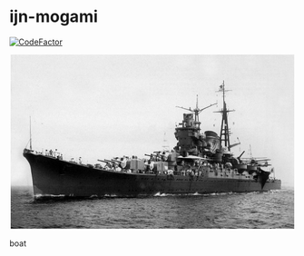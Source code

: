 # ijn-mogami

[![CodeFactor](https://www.codefactor.io/repository/github/cytopz/ijn-mogami/badge)](https://www.codefactor.io/repository/github/cytopz/ijn-mogami)

<p align="center"><img src="mogami.jpg" width="500px"/></p>

boat

